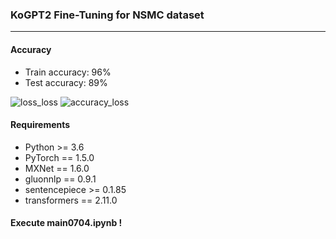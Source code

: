 ### KoGPT2 Fine-Tuning for NSMC dataset
-----------------------------

#### Accuracy

- Train accuracy: 96%
- Test accuracy: 89%

![loss_loss](https://user-images.githubusercontent.com/37296965/87218151-147f9f00-c38b-11ea-98ac-7d21deeaf3c6.jpeg)
![accuracy_loss](https://user-images.githubusercontent.com/37296965/87218152-16496280-c38b-11ea-8fb3-008c12f58859.jpeg)
#### Requirements

- Python >= 3.6
- PyTorch == 1.5.0
- MXNet == 1.6.0
- gluonnlp == 0.9.1
- sentencepiece >= 0.1.85
- transformers == 2.11.0

#### Execute main0704.ipynb !
